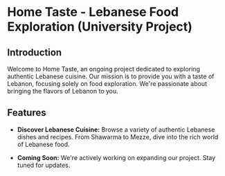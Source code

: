 # Home Taste - Lebanese Food Exploration (University Project)

## Introduction

Welcome to Home Taste, an ongoing project dedicated to exploring authentic Lebanese cuisine. Our mission is to provide you with a taste of Lebanon, focusing solely on food exploration. We're passionate about bringing the flavors of Lebanon to you.


## Features

- **Discover Lebanese Cuisine:** Browse a variety of authentic Lebanese dishes and recipes. From Shawarma to Mezze, dive into the rich world of Lebanese food.

- **Coming Soon:** We're actively working on expanding our project. Stay tuned for updates.
